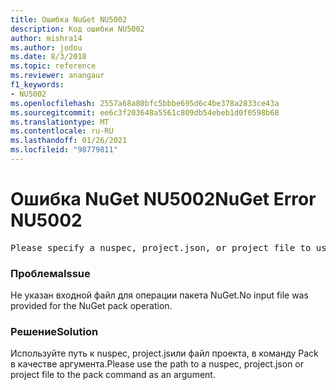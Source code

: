 ```yaml
---
title: Ошибка NuGet NU5002
description: Код ошибки NU5002
author: mishra14
ms.author: jodou
ms.date: 8/3/2018
ms.topic: reference
ms.reviewer: anangaur
f1_keywords:
- NU5002
ms.openlocfilehash: 2557a68a80bfc5bbbe695d6c4be378a2833ce43a
ms.sourcegitcommit: ee6c3f203648a5561c809db54ebeb1d0f0598b68
ms.translationtype: MT
ms.contentlocale: ru-RU
ms.lasthandoff: 01/26/2021
ms.locfileid: "98779811"
---
```

# <a name="nuget-error-nu5002"></a><span data-ttu-id="8e08e-103">Ошибка NuGet NU5002</span><span class="sxs-lookup"><span data-stu-id="8e08e-103">NuGet Error NU5002</span></span>
<pre>Please specify a nuspec, project.json, or project file to use.</pre>

### <a name="issue"></a><span data-ttu-id="8e08e-104">Проблема</span><span class="sxs-lookup"><span data-stu-id="8e08e-104">Issue</span></span>

<span data-ttu-id="8e08e-105">Не указан входной файл для операции пакета NuGet.</span><span class="sxs-lookup"><span data-stu-id="8e08e-105">No input file was provided for the NuGet pack operation.</span></span>


### <a name="solution"></a><span data-ttu-id="8e08e-106">Решение</span><span class="sxs-lookup"><span data-stu-id="8e08e-106">Solution</span></span>

<span data-ttu-id="8e08e-107">Используйте путь к nuspec, project.jsили файл проекта, в команду Pack в качестве аргумента.</span><span class="sxs-lookup"><span data-stu-id="8e08e-107">Please use the path to a nuspec, project.json or project file to the pack command as an argument.</span></span>


